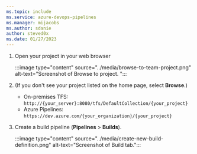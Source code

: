 ```yaml
---
ms.topic: include
ms.service: azure-devops-pipelines
ms.manager: mijacobs
ms.author: sdanie
author: steved0x
ms.date: 01/27/2023
---
```


1. Open your project in your web browser

    :::image type="content" source="../media/browse-to-team-project.png" alt-text="Screenshot of Browse to project. ":::

1. (If you don&#39;t see your project listed on the home page, select **Browse**.)
    * On-premises TFS: `http://{your_server}:8080/tfs/DefaultCollection/{your_project}`
    * Azure Pipelines: `https://dev.azure.com/{your_organization}/{your_project}`

1. Create a build pipeline (**Pipelines** > **Builds**).

    :::image type="content" source="../media/create-new-build-definition.png" alt-text="Screenshot of Build tab.":::

